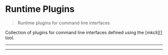 # Runtime Plugins

<? @include readme/badges.md ?>

> Runtime plugins for command line interfaces

Collection of plugins for command line interfaces defined using the [mkcli][] tool.

<? @include {=readme} install.md ?>

***
<!-- @toc -->
***

<? @exec mkapi index.js --title=API --level=2 ?>
<? @include {=readme} license.md links.md ?>
